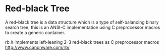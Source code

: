 Red-black Tree
==============

A red–black tree is a data structure which is a type of self-balancing binary search tree, this is an ANSI-C implementation using C preprocessor macros to create a generic container.

rb.h implements left-leaning 2-3 red-black trees as C preprocessor macros
http://www.canonware.com/rb/

